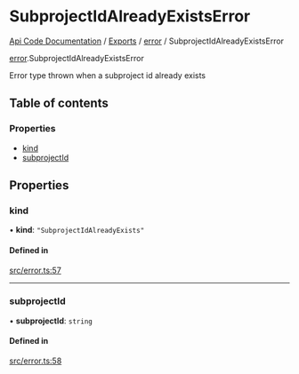 # SubprojectIdAlreadyExistsError
 
[Api Code Documentation](../README.md) / [Exports](../modules.md) / [error](../modules/error.md) / SubprojectIdAlreadyExistsError

[error](../modules/error.md).SubprojectIdAlreadyExistsError

Error type thrown when a subproject id already exists

## Table of contents

### Properties

- [kind](error.SubprojectIdAlreadyExistsError.md#kind)
- [subprojectId](error.SubprojectIdAlreadyExistsError.md#subprojectid)

## Properties

### kind

• **kind**: ``"SubprojectIdAlreadyExists"``

#### Defined in

[src/error.ts:57](https://github.com/openkfw/TruBudget/blob/965031f/api/src/error.ts#L57)

___

### subprojectId

• **subprojectId**: `string`

#### Defined in

[src/error.ts:58](https://github.com/openkfw/TruBudget/blob/965031f/api/src/error.ts#L58)
